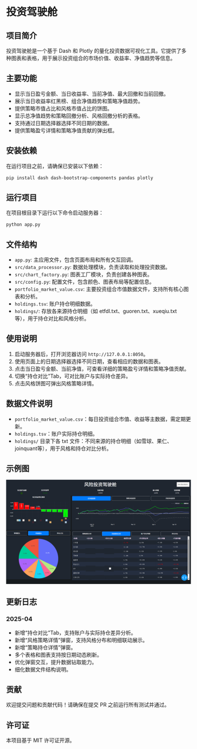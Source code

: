# 投资驾驶舱

## 项目简介
投资驾驶舱是一个基于 Dash 和 Plotly 的量化投资数据可视化工具。它提供了多种图表和表格，用于展示投资组合的市场价值、收益率、净值趋势等信息。

## 主要功能
- 显示当日盈亏金额、当日收益率、当前净值、最大回撤和当前回撤。
- 展示当日收益率红黑榜、组合净值趋势和策略净值趋势。
- 提供策略市值占比和风格市值占比的饼图。
- 显示总净值趋势和策略回撤分析、风格回撤分析的表格。
- 支持通过日期选择器选择不同日期的数据。
- 提供策略盈亏详情和策略净值贡献的弹出框。

## 安装依赖
在运行项目之前，请确保已安装以下依赖：
```bash
pip install dash dash-bootstrap-components pandas plotly
```

## 运行项目
在项目根目录下运行以下命令启动服务器：
```bash
python app.py
```

## 文件结构
- `app.py`: 主应用文件，包含页面布局和所有交互回调。
- `src/data_processor.py`: 数据处理模块，负责读取和处理投资数据。
- `src/chart_factory.py`: 图表工厂模块，负责创建各种图表。
- `src/config.py`: 配置文件，包含颜色、图表布局等配置信息。
- `portfolio_market_value.csv`: 主要投资组合市值数据文件，支持所有核心图表和分析。
- `holdings.tsv`: 账户持仓明细数据。
- `holdings/`: 存放各来源持仓明细（如 etfdl.txt、guoren.txt、xueqiu.txt 等），用于持仓对比和风格分析。

## 使用说明
1. 启动服务器后，打开浏览器访问 `http://127.0.0.1:8050`。
2. 使用页面上的日期选择器选择不同日期，查看相应的数据和图表。
3. 点击当日盈亏金额、当前净值，可查看详细的策略盈亏详情和策略净值贡献。
4. 切换“持仓对比”Tab，可对比账户与实际持仓差异。
5. 点击风格饼图可弹出风格策略详情。

## 数据文件说明
- `portfolio_market_value.csv`：每日投资组合市值、收益等主数据，需定期更新。
- `holdings.tsv`：账户实际持仓明细。
- `holdings/` 目录下各 txt 文件：不同来源的持仓明细（如雪球、果仁、joinquant等），用于风格和持仓对比分析。

## 示例图
![示例图](example.png "示例图")

## 更新日志
### 2025-04
- 新增“持仓对比”Tab，支持账户与实际持仓差异分析。
- 新增“风格策略详情”弹窗，支持风格分布和明细联动展示。
- 新增“策略持仓详情”弹窗。
- 多个表格和图表支持按日期动态刷新。
- 优化弹窗交互，提升数据钻取能力。
- 细化数据文件结构说明。

## 贡献
欢迎提交问题和贡献代码！请确保在提交 PR 之前运行所有测试并通过。

## 许可证
本项目基于 MIT 许可证开源。